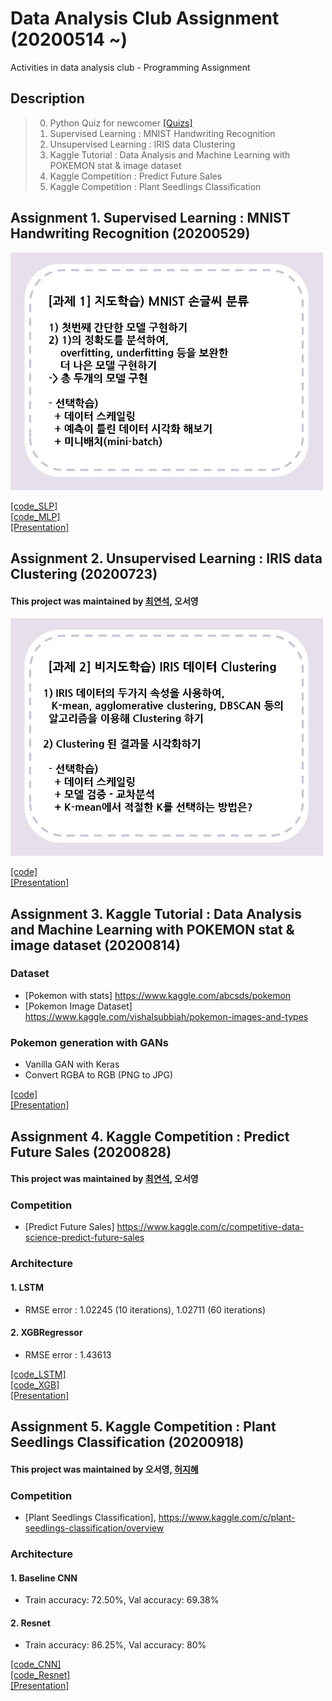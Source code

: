 # Data Analysis Club Assignment (20200514 ~)
Activities in data analysis club - Programming Assignment

## Description
> 0. Python Quiz for newcomer  [[Quizs]](https://github.com/OH-Seoyoung/Data_Analysis_Club_Assignment/tree/master/Assignment_for_newcomer)
> 1. Supervised Learning : MNIST Handwriting Recognition
> 2. Unsupervised Learning : IRIS data Clustering
> 3. Kaggle Tutorial : Data Analysis and Machine Learning with POKEMON stat & image dataset  
> 4. Kaggle Competition : Predict Future Sales  
> 5. Kaggle Competition : Plant Seedlings Classification  

## Assignment 1. Supervised Learning : MNIST Handwriting Recognition (20200529)
<img src="https://github.com/OH-Seoyoung/Data_Analysis_Club_Assignment/blob/master/BASELINE_code/Assignment1_MNIST_handwriting_recognition/assignment%201.jpg"  width="500" height="380">  

[[code_SLP]](https://github.com/OH-Seoyoung/Data_Analysis_Club_Assignment/blob/master/My_Assignment/Assignment1_MNIST_handwriting_recognition/1_SLP_with_MNIST.ipynb)  
[[code_MLP]](https://github.com/OH-Seoyoung/Data_Analysis_Club_Assignment/blob/master/My_Assignment/Assignment1_MNIST_handwriting_recognition/2_MLP_with_MNIST.ipynb)  
[[Presentation]](My_Assignment/Assignment1_MNIST_handwriting_recognition/20200529_assignment1.pdf)

## Assignment 2. Unsupervised Learning : IRIS data Clustering (20200723)
#### This project was maintained by [최연석](https://github.com/YeonSeok-Choi), 오서영  
<img src="https://github.com/OH-Seoyoung/Data_Analysis_Club_Assignment/blob/master/BASELINE_code/Assignment2_IRIS_Clustering/assignment%202.jpg"  width="500" height="380">  

[[code]](https://github.com/OH-Seoyoung/Data_Analysis_Club_Assignment/blob/master/My_Assignment/Assignment2_IRIS_Clustering/IRIS_Clustering_with_AgglomerativeClustering.ipynb)  
[[Presentation]](https://github.com/OH-Seoyoung/Data_Analysis_Club_Assignment/blob/master/My_Assignment/Assignment2_IRIS_Clustering/20200723_assignment2.pdf)


## Assignment 3. Kaggle Tutorial : Data Analysis and Machine Learning with POKEMON stat & image dataset (20200814)
### Dataset  
- [Pokemon with stats] https://www.kaggle.com/abcsds/pokemon  
- [Pokemon Image Dataset] https://www.kaggle.com/vishalsubbiah/pokemon-images-and-types  

### Pokemon generation with **GANs**
- Vanilla GAN with Keras
- Convert RGBA to RGB (PNG to JPG)

[[code]](https://github.com/OH-Seoyoung/Data_Analysis_Club_Assignment/blob/master/My_Assignment/Assignment3_Data_Analysis_and_Machine_Learning_with_POKEMON_stat%26image_dataset/Pokemon_image_generation_with_GANs.ipynb)  
[[Presentation]](https://github.com/OH-Seoyoung/Data_Analysis_Club_Assignment/blob/master/My_Assignment/Assignment3_Data_Analysis_and_Machine_Learning_with_POKEMON_stat%26image_dataset/20200814_assignment3.pdf)

## Assignment 4. Kaggle Competition : Predict Future Sales (20200828)
#### This project was maintained by [최연석](https://github.com/YeonSeok-Choi), 오서영  
### Competition
- [Predict Future Sales] https://www.kaggle.com/c/competitive-data-science-predict-future-sales

### Architecture
#### 1. LSTM
- RMSE error : 1.02245 (10 iterations), 1.02711 (60 iterations)  

#### 2. XGBRegressor
- RMSE error : 1.43613  

[[code_LSTM]](https://github.com/OH-Seoyoung/Data_Analysis_Club_Assignment/blob/master/My_Assignment/Assignment4_Predict_Future_Sales/Predict_Future_Sales_with_LSTM.ipynb)  
[[code_XGB]](https://github.com/OH-Seoyoung/Data_Analysis_Club_Assignment/blob/master/My_Assignment/Assignment4_Predict_Future_Sales/Predict_Future_Sales_with_Simple_Xgboost.ipynb)  
[[Presentation]](https://github.com/OH-Seoyoung/Data_Analysis_Club_Assignment/blob/master/My_Assignment/Assignment4_Predict_Future_Sales/20200828_assignment4.pdf) 

## Assignment 5. Kaggle Competition : Plant Seedlings Classification (20200918)  
#### This project was maintained by 오서영, [허지혜](https://github.com/jihyeheo)
### Competition
- [Plant Seedlings Classification], https://www.kaggle.com/c/plant-seedlings-classification/overview  

### Architecture  
#### 1. Baseline CNN  
- Train accuracy: 72.50%, Val accuracy: 69.38%  

#### 2. Resnet  
- Train accuracy: 86.25%, Val accuracy: 80%  

[[code_CNN]](https://github.com/OH-Seoyoung/Data_Analysis_Club_Assignment/blob/master/My_Assignment/Assignment5_Plant_Seedlings_Classification/Plant_Seedlings_Classification_with_CNN.ipynb)  
[[code_Resnet]](https://github.com/OH-Seoyoung/Data_Analysis_Club_Assignment/blob/master/My_Assignment/Assignment5_Plant_Seedlings_Classification/Plant_Seedlings_Classification_with_Resnet.ipynb)  
[[Presentation]](https://github.com/OH-Seoyoung/Data_Analysis_Club_Assignment/blob/master/My_Assignment/Assignment5_Plant_Seedlings_Classification/20200918_assignment5.pdf)  
